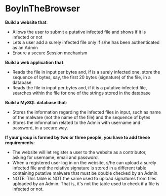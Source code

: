 # BoyInTheBrowser

__Build a website that__:

* Allows the user to submit a putative infected file and shows if it is infected or not
* Lets a user add a surely infected file only if s/he has been authenticated as an Admin
* Ensure a secure Session mechanism


__Build a web application that__:

* Reads the file in input per bytes and, if is a surely infected one, store the sequence of bytes, say, the first 20 bytes (signature) of the file, in a database
* Reads the file in input per bytes and, if it is a putative infected file, searches within the file for one of the strings stored in the database


__Build a MySQL database that__:

* Stores the information regarding the infected files in input, such as name of the malware (not the name of the file) and the sequence of bytes
* Stores the information related to the Admin with username and password, in a secure way.


__If your group is formed by two or three people, you have to add these requirements__:

* The website will let register a user to the website as a contributor, asking for username, email and password.
* When a registered user log in on the website, s/he can upload a surely infected file and the relative signature is stored in a different table containing putative malware that must be double checked by an Admin.
* NOTE: This table is NOT the same used to upload signatures from files uploaded by an Admin. That is, it's not the table used to check if a file is infected or not.
